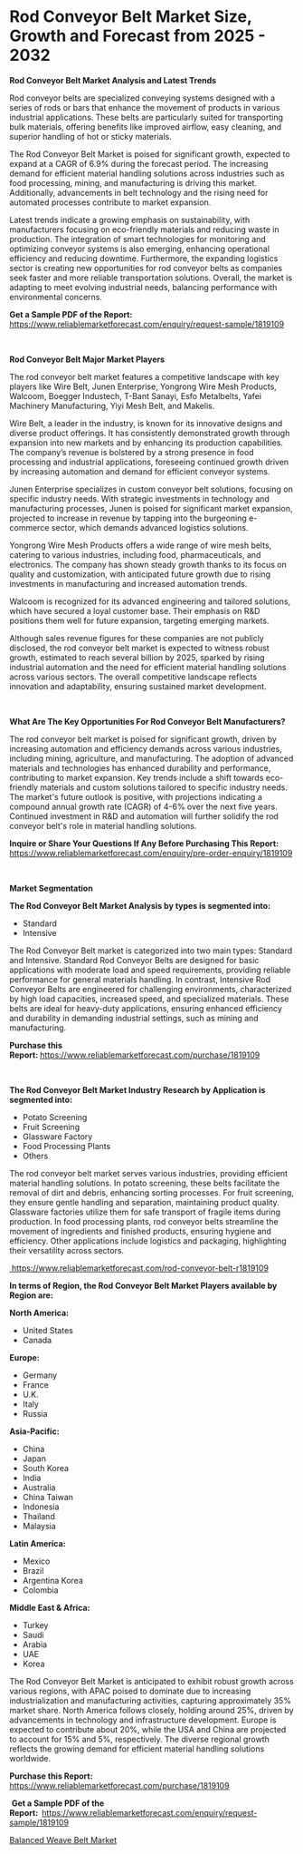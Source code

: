 <p><h1>Rod Conveyor Belt Market Size, Growth and Forecast from 2025 - 2032</h1></p><p><strong>Rod Conveyor Belt Market Analysis and Latest Trends</strong></p>
<p><p>Rod conveyor belts are specialized conveying systems designed with a series of rods or bars that enhance the movement of products in various industrial applications. These belts are particularly suited for transporting bulk materials, offering benefits like improved airflow, easy cleaning, and superior handling of hot or sticky materials. </p><p>The Rod Conveyor Belt Market is poised for significant growth, expected to expand at a CAGR of 6.9% during the forecast period. The increasing demand for efficient material handling solutions across industries such as food processing, mining, and manufacturing is driving this market. Additionally, advancements in belt technology and the rising need for automated processes contribute to market expansion.</p><p>Latest trends indicate a growing emphasis on sustainability, with manufacturers focusing on eco-friendly materials and reducing waste in production. The integration of smart technologies for monitoring and optimizing conveyor systems is also emerging, enhancing operational efficiency and reducing downtime. Furthermore, the expanding logistics sector is creating new opportunities for rod conveyor belts as companies seek faster and more reliable transportation solutions. Overall, the market is adapting to meet evolving industrial needs, balancing performance with environmental concerns.</p></p>
<p><strong>Get a Sample PDF of the Report:&nbsp;</strong> <a href="https://www.reliablemarketforecast.com/enquiry/request-sample/1819109?utm_campaign=1834&utm_medium=2&utm_source=Github&utm_content=ia&utm_term=18022025&utm_id=rod-conveyor-belt">https://www.reliablemarketforecast.com/enquiry/request-sample/1819109</a></p>
<p>&nbsp;</p>
<p><strong>Rod Conveyor Belt Major Market Players</strong></p>
<p><p>The rod conveyor belt market features a competitive landscape with key players like Wire Belt, Junen Enterprise, Yongrong Wire Mesh Products, Walcoom, Boegger Industech, T-Bant Sanayi, Esfo Metalbelts, Yafei Machinery Manufacturing, Yiyi Mesh Belt, and Makelis. </p><p>Wire Belt, a leader in the industry, is known for its innovative designs and diverse product offerings. It has consistently demonstrated growth through expansion into new markets and by enhancing its production capabilities. The company’s revenue is bolstered by a strong presence in food processing and industrial applications, foreseeing continued growth driven by increasing automation and demand for efficient conveyor systems.</p><p>Junen Enterprise specializes in custom conveyor belt solutions, focusing on specific industry needs. With strategic investments in technology and manufacturing processes, Junen is poised for significant market expansion, projected to increase in revenue by tapping into the burgeoning e-commerce sector, which demands advanced logistics solutions.</p><p>Yongrong Wire Mesh Products offers a wide range of wire mesh belts, catering to various industries, including food, pharmaceuticals, and electronics. The company has shown steady growth thanks to its focus on quality and customization, with anticipated future growth due to rising investments in manufacturing and increased automation trends.</p><p>Walcoom is recognized for its advanced engineering and tailored solutions, which have secured a loyal customer base. Their emphasis on R&D positions them well for future expansion, targeting emerging markets.</p><p>Although sales revenue figures for these companies are not publicly disclosed, the rod conveyor belt market is expected to witness robust growth, estimated to reach several billion by 2025, sparked by rising industrial automation and the need for efficient material handling solutions across various sectors. The overall competitive landscape reflects innovation and adaptability, ensuring sustained market development.</p></p>
<p>&nbsp;</p>
<p><strong>What Are The Key Opportunities For Rod Conveyor Belt Manufacturers?</strong></p>
<p><p>The rod conveyor belt market is poised for significant growth, driven by increasing automation and efficiency demands across various industries, including mining, agriculture, and manufacturing. The adoption of advanced materials and technologies has enhanced durability and performance, contributing to market expansion. Key trends include a shift towards eco-friendly materials and custom solutions tailored to specific industry needs. The market's future outlook is positive, with projections indicating a compound annual growth rate (CAGR) of 4-6% over the next five years. Continued investment in R&D and automation will further solidify the rod conveyor belt's role in material handling solutions.</p></p>
<p><strong>Inquire or Share Your Questions If Any Before Purchasing This Report:</strong> <a href="https://www.reliablemarketforecast.com/enquiry/pre-order-enquiry/1819109?utm_campaign=1834&utm_medium=2&utm_source=Github&utm_content=ia&utm_term=18022025&utm_id=rod-conveyor-belt">https://www.reliablemarketforecast.com/enquiry/pre-order-enquiry/1819109</a></p>
<p>&nbsp;</p>
<p><strong>Market Segmentation</strong></p>
<p><strong>The Rod Conveyor Belt Market Analysis by types is segmented into:</strong></p>
<p><ul><li>Standard</li><li>Intensive</li></ul></p>
<p><p>The Rod Conveyor Belt market is categorized into two main types: Standard and Intensive. Standard Rod Conveyor Belts are designed for basic applications with moderate load and speed requirements, providing reliable performance for general materials handling. In contrast, Intensive Rod Conveyor Belts are engineered for challenging environments, characterized by high load capacities, increased speed, and specialized materials. These belts are ideal for heavy-duty applications, ensuring enhanced efficiency and durability in demanding industrial settings, such as mining and manufacturing.</p></p>
<p><strong>Purchase this Report:&nbsp;</strong><a href="https://www.reliablemarketforecast.com/purchase/1819109?utm_campaign=1834&utm_medium=2&utm_source=Github&utm_content=ia&utm_term=18022025&utm_id=rod-conveyor-belt">https://www.reliablemarketforecast.com/purchase/1819109</a></p>
<p>&nbsp;</p>
<p><strong>The Rod Conveyor Belt Market Industry Research by Application is segmented into:</strong></p>
<p><ul><li>Potato Screening</li><li>Fruit Screening</li><li>Glassware Factory</li><li>Food Processing Plants</li><li>Others</li></ul></p>
<p><p>The rod conveyor belt market serves various industries, providing efficient material handling solutions. In potato screening, these belts facilitate the removal of dirt and debris, enhancing sorting processes. For fruit screening, they ensure gentle handling and separation, maintaining product quality. Glassware factories utilize them for safe transport of fragile items during production. In food processing plants, rod conveyor belts streamline the movement of ingredients and finished products, ensuring hygiene and efficiency. Other applications include logistics and packaging, highlighting their versatility across sectors.</p></p>
<p><a href="https://www.reliablemarketforecast.com/rod-conveyor-belt-r1819109?utm_campaign=1834&utm_medium=2&utm_source=Github&utm_content=ia&utm_term=18022025&utm_id=rod-conveyor-belt">&nbsp;https://www.reliablemarketforecast.com/rod-conveyor-belt-r1819109</a></p>
<p><strong>In terms of Region, the Rod Conveyor Belt Market Players available by Region are:</strong></p>
<p>
    <p> <strong> North America: </strong>
        <ul>
            <li>United States</li>
            <li>Canada</li>
        </ul>
        </p> 
    <p> <strong> Europe: </strong>
        <ul>
            <li>Germany</li>
            <li>France</li>
            <li>U.K.</li>
            <li>Italy</li>
            <li>Russia</li>
        </ul>
        </p> 
    <p> <strong> Asia-Pacific: </strong>
        <ul>
            <li>China</li>
            <li>Japan</li>
            <li>South Korea</li>
            <li>India</li>
            <li>Australia</li>
            <li>China Taiwan</li>
            <li>Indonesia</li>
            <li>Thailand</li>
            <li>Malaysia</li>
        </ul>
        </p> 
    <p> <strong> Latin America: </strong>
        <ul>
            <li>Mexico</li>
            <li>Brazil</li>
            <li>Argentina Korea</li>
            <li>Colombia</li>
        </ul>
        </p> 
    <p> <strong> Middle East & Africa: </strong>
        <ul>
            <li>Turkey</li>
            <li>Saudi</li>
            <li>Arabia</li>
            <li>UAE</li>
            <li>Korea</li>
        </ul>
    </p>
    </p>
<p><p>The Rod Conveyor Belt Market is anticipated to exhibit robust growth across various regions, with APAC poised to dominate due to increasing industrialization and manufacturing activities, capturing approximately 35% market share. North America follows closely, holding around 25%, driven by advancements in technology and infrastructure development. Europe is expected to contribute about 20%, while the USA and China are projected to account for 15% and 5%, respectively. The diverse regional growth reflects the growing demand for efficient material handling solutions worldwide.</p></p>
<p><strong>Purchase this Report: </strong><a href="https://www.reliablemarketforecast.com/purchase/1819109?utm_campaign=1834&utm_medium=2&utm_source=Github&utm_content=ia&utm_term=18022025&utm_id=rod-conveyor-belt">https://www.reliablemarketforecast.com/purchase/1819109</a></p>
<p>&nbsp;<strong>Get a Sample PDF of the Report:&nbsp;&nbsp;</strong><a href="https://www.reliablemarketforecast.com/enquiry/request-sample/1819109?utm_campaign=1834&utm_medium=2&utm_source=Github&utm_content=ia&utm_term=18022025&utm_id=rod-conveyor-belt">https://www.reliablemarketforecast.com/enquiry/request-sample/1819109</a></p>
<p><strong></strong></p>
<p><p><a href="https://github.com/ashepherd82/Market-Research-Report-List-7/blob/main/balanced-weave-belt-market.md?utm_campaign=1834&utm_medium=2&utm_source=Github&utm_content=ia&utm_term=18022025&utm_id=rod-conveyor-belt">Balanced Weave Belt Market</a></p></p>